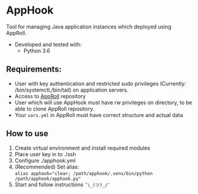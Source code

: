 # AppHook
Tool for managing Java application instances which deployed using AppRoll.

* Developed and tested with:
    - Python 3.6

## Requirements:
* User with key authentication and restricted sudo privileges (Currently: /bin/systemctl,/bin/tail) on application servers.
* Access to [AppRoll](https://github.com/teymurgahramanov/AppRoll) repository
* User which will use AppHook must have rw privileges on directory, to be able to clone AppRoll repository.
* Your ```vars.yml``` in AppRoll must have correct structure and actual data
 
## How to use
1. Create virtual environment and install required modules
2. Place user key in to ./ssh
3. Configure ./apphook.yml
4. (Recommended) Set alias: \
```alias apphook="clear; /path/apphook/.venv/bin/python /path/apphook/apphook.py"```
5. Start and follow instructions ```¯\_(ツ)_/¯```